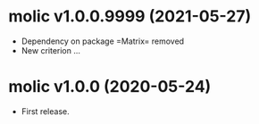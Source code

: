 # molic v1.0.0.9999 (2021-05-27)

 - Dependency on package =Matrix= removed
 - New criterion ...

# molic v1.0.0 (2020-05-24)

 * First release.
